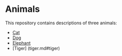 # Animals

This repository contains descriptions of three animals:

- [Cat](cat.md#cat)
- [Dog](dog.md#dog)
- [Elephant](elephant.md#elephant)
- [Tiger] (tiger.md#tiger)